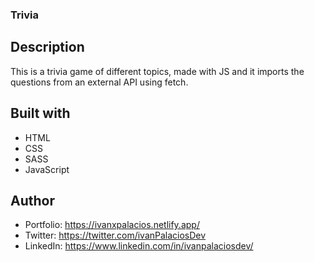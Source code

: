 ### Trivia

## Description
This is a trivia game of different topics, made with JS and it imports the questions from an external API using fetch.



## Built with
- HTML
- CSS
- SASS
- JavaScript

## Author
- Portfolio: https://ivanxpalacios.netlify.app/
- Twitter: https://twitter.com/ivanPalaciosDev
- LinkedIn: https://www.linkedin.com/in/ivanpalaciosdev/
